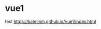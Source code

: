 # vue1
test
<a href="https://katelinm.github.io/vue1/index.html">https://katelinm.github.io/vue1/index.html</a>

